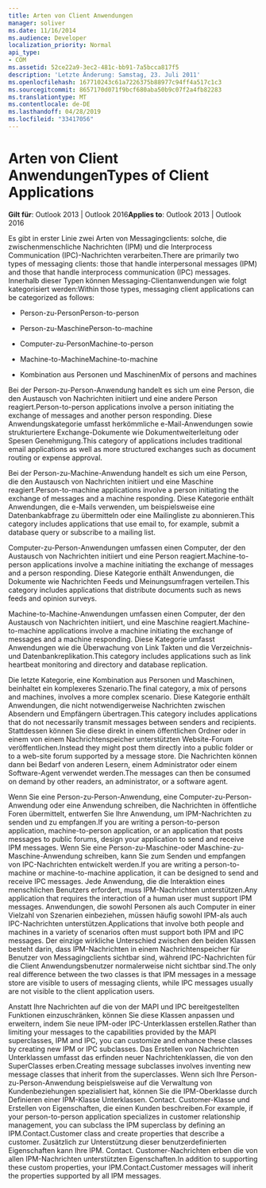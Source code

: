 ```yaml
---
title: Arten von Client Anwendungen
manager: soliver
ms.date: 11/16/2014
ms.audience: Developer
localization_priority: Normal
api_type:
- COM
ms.assetid: 52ce22a9-3ec2-481c-bb91-7a5bcca817f5
description: 'Letzte Änderung: Samstag, 23. Juli 2011'
ms.openlocfilehash: 167710243c61a7226375b88977c94ff4a517c1c3
ms.sourcegitcommit: 8657170d071f9bcf680aba50b9c07f2a4fb82283
ms.translationtype: MT
ms.contentlocale: de-DE
ms.lasthandoff: 04/28/2019
ms.locfileid: "33417056"
---
```

# <a name="types-of-client-applications"></a><span data-ttu-id="7a865-103">Arten von Client Anwendungen</span><span class="sxs-lookup"><span data-stu-id="7a865-103">Types of Client Applications</span></span>

  
  
<span data-ttu-id="7a865-104">**Gilt für**: Outlook 2013 | Outlook 2016</span><span class="sxs-lookup"><span data-stu-id="7a865-104">**Applies to**: Outlook 2013 | Outlook 2016</span></span> 
  
<span data-ttu-id="7a865-105">Es gibt in erster Linie zwei Arten von Messagingclients: solche, die zwischenmenschliche Nachrichten (IPM) und die Interprocess Communication (IPC)-Nachrichten verarbeiten.</span><span class="sxs-lookup"><span data-stu-id="7a865-105">There are primarily two types of messaging clients: those that handle interpersonal messages (IPM) and those that handle interprocess communication (IPC) messages.</span></span> <span data-ttu-id="7a865-106">Innerhalb dieser Typen können Messaging-Clientanwendungen wie folgt kategorisiert werden:</span><span class="sxs-lookup"><span data-stu-id="7a865-106">Within those types, messaging client applications can be categorized as follows:</span></span>
  
- <span data-ttu-id="7a865-107">Person-zu-Person</span><span class="sxs-lookup"><span data-stu-id="7a865-107">Person-to-person</span></span>
    
- <span data-ttu-id="7a865-108">Person-zu-Maschine</span><span class="sxs-lookup"><span data-stu-id="7a865-108">Person-to-machine</span></span>
    
- <span data-ttu-id="7a865-109">Computer-zu-Person</span><span class="sxs-lookup"><span data-stu-id="7a865-109">Machine-to-person</span></span>
    
- <span data-ttu-id="7a865-110">Machine-to-Machine</span><span class="sxs-lookup"><span data-stu-id="7a865-110">Machine-to-machine</span></span>
    
- <span data-ttu-id="7a865-111">Kombination aus Personen und Maschinen</span><span class="sxs-lookup"><span data-stu-id="7a865-111">Mix of persons and machines</span></span>
    
<span data-ttu-id="7a865-112">Bei der Person-zu-Person-Anwendung handelt es sich um eine Person, die den Austausch von Nachrichten initiiert und eine andere Person reagiert.</span><span class="sxs-lookup"><span data-stu-id="7a865-112">Person-to-person applications involve a person initiating the exchange of messages and another person responding.</span></span> <span data-ttu-id="7a865-113">Diese Anwendungskategorie umfasst herkömmliche e-Mail-Anwendungen sowie strukturiertere Exchange-Dokumente wie Dokumentweiterleitung oder Spesen Genehmigung.</span><span class="sxs-lookup"><span data-stu-id="7a865-113">This category of applications includes traditional email applications as well as more structured exchanges such as document routing or expense approval.</span></span>
  
<span data-ttu-id="7a865-114">Bei der Person-zu-Machine-Anwendung handelt es sich um eine Person, die den Austausch von Nachrichten initiiert und eine Maschine reagiert.</span><span class="sxs-lookup"><span data-stu-id="7a865-114">Person-to-machine applications involve a person initiating the exchange of messages and a machine responding.</span></span> <span data-ttu-id="7a865-115">Diese Kategorie enthält Anwendungen, die e-Mails verwenden, um beispielsweise eine Datenbankabfrage zu übermitteln oder eine Mailingliste zu abonnieren.</span><span class="sxs-lookup"><span data-stu-id="7a865-115">This category includes applications that use email to, for example, submit a database query or subscribe to a mailing list.</span></span>
  
<span data-ttu-id="7a865-116">Computer-zu-Person-Anwendungen umfassen einen Computer, der den Austausch von Nachrichten initiiert und eine Person reagiert.</span><span class="sxs-lookup"><span data-stu-id="7a865-116">Machine-to-person applications involve a machine initiating the exchange of messages and a person responding.</span></span> <span data-ttu-id="7a865-117">Diese Kategorie enthält Anwendungen, die Dokumente wie Nachrichten Feeds und Meinungsumfragen verteilen.</span><span class="sxs-lookup"><span data-stu-id="7a865-117">This category includes applications that distribute documents such as news feeds and opinion surveys.</span></span>
  
<span data-ttu-id="7a865-118">Machine-to-Machine-Anwendungen umfassen einen Computer, der den Austausch von Nachrichten initiiert, und eine Maschine reagiert.</span><span class="sxs-lookup"><span data-stu-id="7a865-118">Machine-to-machine applications involve a machine initiating the exchange of messages and a machine responding.</span></span> <span data-ttu-id="7a865-119">Diese Kategorie umfasst Anwendungen wie die Überwachung von Link Takten und die Verzeichnis-und Datenbankreplikation.</span><span class="sxs-lookup"><span data-stu-id="7a865-119">This category includes applications such as link heartbeat monitoring and directory and database replication.</span></span>
  
<span data-ttu-id="7a865-120">Die letzte Kategorie, eine Kombination aus Personen und Maschinen, beinhaltet ein komplexeres Szenario.</span><span class="sxs-lookup"><span data-stu-id="7a865-120">The final category, a mix of persons and machines, involves a more complex scenario.</span></span> <span data-ttu-id="7a865-121">Diese Kategorie enthält Anwendungen, die nicht notwendigerweise Nachrichten zwischen Absendern und Empfängern übertragen.</span><span class="sxs-lookup"><span data-stu-id="7a865-121">This category includes applications that do not necessarily transmit messages between senders and recipients.</span></span> <span data-ttu-id="7a865-122">Stattdessen können Sie diese direkt in einem öffentlichen Ordner oder in einem von einem Nachrichtenspeicher unterstützten Website-Forum veröffentlichen.</span><span class="sxs-lookup"><span data-stu-id="7a865-122">Instead they might post them directly into a public folder or to a web-site forum supported by a message store.</span></span> <span data-ttu-id="7a865-123">Die Nachrichten können dann bei Bedarf von anderen Lesern, einem Administrator oder einem Software-Agent verwendet werden.</span><span class="sxs-lookup"><span data-stu-id="7a865-123">The messages can then be consumed on demand by other readers, an administrator, or a software agent.</span></span>
  
<span data-ttu-id="7a865-124">Wenn Sie eine Person-zu-Person-Anwendung, eine Computer-zu-Person-Anwendung oder eine Anwendung schreiben, die Nachrichten in öffentliche Foren übermittelt, entwerfen Sie Ihre Anwendung, um IPM-Nachrichten zu senden und zu empfangen.</span><span class="sxs-lookup"><span data-stu-id="7a865-124">If you are writing a person-to-person application, machine-to-person application, or an application that posts messages to public forums, design your application to send and receive IPM messages.</span></span> <span data-ttu-id="7a865-125">Wenn Sie eine Person-zu-Maschine-oder Maschine-zu-Maschine-Anwendung schreiben, kann Sie zum Senden und empfangen von IPC-Nachrichten entwickelt werden.</span><span class="sxs-lookup"><span data-stu-id="7a865-125">If you are writing a person-to-machine or machine-to-machine application, it can be designed to send and receive IPC messages.</span></span> <span data-ttu-id="7a865-126">Jede Anwendung, die die Interaktion eines menschlichen Benutzers erfordert, muss IPM-Nachrichten unterstützen.</span><span class="sxs-lookup"><span data-stu-id="7a865-126">Any application that requires the interaction of a human user must support IPM messages.</span></span> <span data-ttu-id="7a865-127">Anwendungen, die sowohl Personen als auch Computer in einer Vielzahl von Szenarien einbeziehen, müssen häufig sowohl IPM-als auch IPC-Nachrichten unterstützen.</span><span class="sxs-lookup"><span data-stu-id="7a865-127">Applications that involve both people and machines in a variety of scenarios often must support both IPM and IPC messages.</span></span> <span data-ttu-id="7a865-128">Der einzige wirkliche Unterschied zwischen den beiden Klassen besteht darin, dass IPM-Nachrichten in einem Nachrichtenspeicher für Benutzer von Messagingclients sichtbar sind, während IPC-Nachrichten für die Client Anwendungsbenutzer normalerweise nicht sichtbar sind.</span><span class="sxs-lookup"><span data-stu-id="7a865-128">The only real difference between the two classes is that IPM messages in a message store are visible to users of messaging clients, while IPC messages usually are not visible to the client application users.</span></span> 
  
<span data-ttu-id="7a865-129">Anstatt Ihre Nachrichten auf die von der MAPI und IPC bereitgestellten Funktionen einzuschränken, können Sie diese Klassen anpassen und erweitern, indem Sie neue IPM-oder IPC-Unterklassen erstellen.</span><span class="sxs-lookup"><span data-stu-id="7a865-129">Rather than limiting your messages to the capabilities provided by the MAPI superclasses, IPM and IPC, you can customize and enhance these classes by creating new IPM or IPC subclasses.</span></span> <span data-ttu-id="7a865-130">Das Erstellen von Nachrichten Unterklassen umfasst das erfinden neuer Nachrichtenklassen, die von den SuperClasses erben.</span><span class="sxs-lookup"><span data-stu-id="7a865-130">Creating message subclasses involves inventing new message classes that inherit from the superclasses.</span></span> <span data-ttu-id="7a865-131">Wenn sich Ihre Person-zu-Person-Anwendung beispielsweise auf die Verwaltung von Kundenbeziehungen spezialisiert hat, können Sie die IPM-Oberklasse durch Definieren einer IPM-Klasse Unterklassen. Contact. Customer-Klasse und Erstellen von Eigenschaften, die einen Kunden beschreiben.</span><span class="sxs-lookup"><span data-stu-id="7a865-131">For example, if your person-to-person application specializes in customer relationship management, you can subclass the IPM superclass by defining an IPM.Contact.Customer class and create properties that describe a customer.</span></span> <span data-ttu-id="7a865-132">Zusätzlich zur Unterstützung dieser benutzerdefinierten Eigenschaften kann Ihre IPM. Contact. Customer-Nachrichten erben die von allen IPM-Nachrichten unterstützten Eigenschaften.</span><span class="sxs-lookup"><span data-stu-id="7a865-132">In addition to supporting these custom properties, your IPM.Contact.Customer messages will inherit the properties supported by all IPM messages.</span></span>
  

